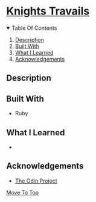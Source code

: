 
# [Knights Travails](https://www.theodinproject.com/paths/full-stack-ruby-on-rails/courses/ruby-programming/lessons/knights-travails)

<details open="open">
  <summary>Table Of Contents</summary>
  <ol>
    <li>
      <a href="#description">Description</a>
    </li>
    <li>
      <a href="#built-with">Built With</a>
    </li>
     <li>
      <a href="#what-i-learned">What I Learned</a>
    </li>
     <li>
      <a href="#acknowledgements">Acknowledgements</a>
    </li>
  </ol>
</details>

## Description
<Description> 
  
## Built With
* Ruby

## What I Learned
* 
  
## Acknowledgements
* [The Odin Project](https://theodinproject.com)

[Move To Top](#knights-travails)


